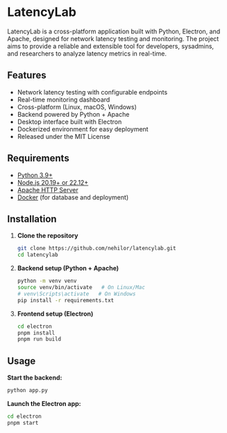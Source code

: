 # LatencyLab

LatencyLab is a cross-platform application built with Python, Electron, and Apache, designed for network latency testing and monitoring. The project aims to provide a reliable and extensible tool for developers, sysadmins, and researchers to analyze latency metrics in real-time.

## Features

- Network latency testing with configurable endpoints
- Real-time monitoring dashboard
- Cross-platform (Linux, macOS, Windows)
- Backend powered by Python + Apache
- Desktop interface built with Electron
- Dockerized environment for easy deployment
- Released under the MIT License

## Requirements

- [Python 3.9+](https://www.python.org/)
- [Node.js 20.19+ or 22.12+](https://nodejs.org/)
- [Apache HTTP Server](https://httpd.apache.org/)
- [Docker](https://www.docker.com/) (for database and deployment)

## Installation

1. **Clone the repository**
   ```bash
   git clone https://github.com/nehilor/latencylab.git
   cd latencylab
   ```

2. **Backend setup (Python + Apache)**
   ```bash
   python -m venv venv
   source venv/bin/activate   # On Linux/Mac
   # venv\Scripts\activate   # On Windows
   pip install -r requirements.txt
   ```

3. **Frontend setup (Electron)**
   ```bash
   cd electron
   pnpm install
   pnpm run build
   ```

## Usage

**Start the backend:**
```bash
python app.py
```

**Launch the Electron app:**
```bash
cd electron
pnpm start
```